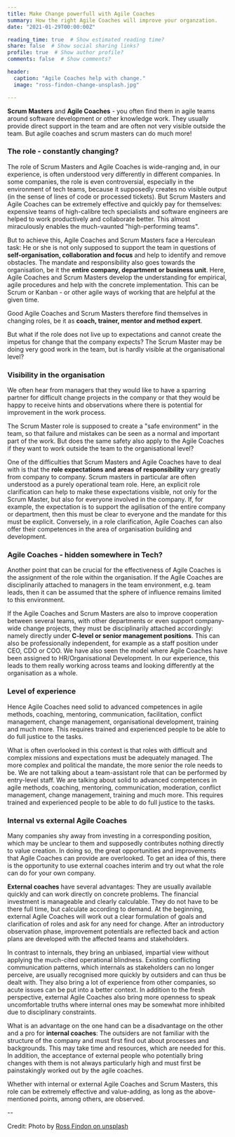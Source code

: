 ```yaml
---
title: Make Change powerfull with Agile Coaches  
summary: How the right Agile Coaches will improve your organzation.
date: "2021-01-29T00:00:00Z"

reading_time: true  # Show estimated reading time?
share: false  # Show social sharing links?
profile: true  # Show author profile?
comments: false  # Show comments?

header:
  caption: "Agile Coaches help with change."
  image: "ross-findon-change-unsplash.jpg"

---
```


**Scrum Masters** and **Agile Coaches** - you often find them in agile teams around software development or other knowledge work. They usually provide direct support in the team and are often not very visible outside the team. But agile coaches and scrum masters can do much more! 


### The role - constantly changing?

The role of Scrum Masters and Agile Coaches is wide-ranging and, in our experience, is often understood very differently in different companies. In some companies, the role is even controversial, especially in the environment of tech teams, because it supposedly creates no visible output (in the sense of lines of code or processed tickets). But Scrum Masters and Agile Coaches can be extremely effective and quickly pay for themselves: expensive teams of high-calibre tech specialists and software engineers are helped to work productively and collaborate better. This almost miraculously enables the much-vaunted "high-performing teams".

But to achieve this, Agile Coaches and Scrum Masters face a Herculean task:
He or she is not only supposed to support the team in questions of **self-organisation, collaboration and focus** and help to identify and remove obstacles. The mandate and responsibility also goes towards the organisation, be it the **entire company, department or business unit**. Here, Agile Coaches and Scrum Masters develop the understanding for empirical, agile procedures and help with the concrete implementation. This can be Scrum or Kanban - or other agile ways of working that are helpful at the given time.

Good Agile Coaches and Scrum Masters therefore find themselves in changing roles, be it as **coach, trainer, mentor and method expert**.

But what if the role does not live up to expectations and cannot create the impetus for change that the company expects? The Scrum Master may be doing very good work in the team, but is hardly visible at the organisational level? 


### Visibility in the organisation

We often hear from managers that they would like to have a sparring partner for difficult change projects in the company or that they would be happy to receive hints and observations where there is potential for improvement in the work process.

The Scrum Master role is supposed to create a "safe environment" in the team, so that failure and mistakes can be seen as a normal and important part of the work. But does the same safety also apply to the Agile Coaches if they want to work outside the team to the organisational level?

One of the difficulties that Scrum Masters and Agile Coaches have to deal with is that the **role expectations and areas of responsibility** vary greatly from company to company. Scrum masters in particular are often understood as a purely operational team role. Here, an explicit role clarification can help to make these expectations visible, not only for the Scrum Master, but also for everyone involved in the company. If, for example, the expectation is to support the agilisation of the entire company or department, then this must be clear to everyone and the mandate for this must be explicit. Conversely, in a role clarification, Agile Coaches can also offer their competences in the area of organisation building and development. 


### Agile Coaches - hidden somewhere in Tech?

Another point that can be crucial for the effectiveness of Agile Coaches is the assignment of the role within the organisation. If the Agile Coaches are disciplinarily attached to managers in the team environment, e.g. team leads, then it can be assumed that the sphere of influence remains limited to this environment.

If the Agile Coaches and Scrum Masters are also to improve cooperation between several teams, with other departments or even support company-wide change projects, they must be disciplinarily attached accordingly: namely directly under **C-level or senior management positions**. This can also be professionally independent, for example as a staff position under CEO, CDO or COO. We have also seen the model where Agile Coaches have been assigned to HR/Organisational Development. In our experience, this leads to them really working across teams and looking differently at the organisation as a whole. 


### Level of experience

Hence Agile Coaches need solid to advanced competences in agile methods, coaching, mentoring, communication, facilitation, conflict management, change management, organisational development, training and much more. This requires trained and experienced people to be able to do full justice to the tasks.

What is often overlooked in this context is that roles with difficult and complex missions and expectations must be adequately managed. The more complex and political the mandate, the more senior the role needs to be. We are not talking about a team-assistant role that can be performed by entry-level staff. We are talking about solid to advanced competences in agile methods, coaching, mentoring, communication, moderation, conflict management, change management, training and much more. This requires trained and experienced people to be able to do full justice to the tasks. 


### Internal vs external Agile Coaches

Many companies shy away from investing in a corresponding position, which may be unclear to them and supposedly contributes nothing directly to value creation. In doing so, the great opportunities and improvements that Agile Coaches can provide are overlooked. To get an idea of this, there is the opportunity to use external coaches interim and try out what the role can do for your own company. 

**External coaches** have several advantages:
They are usually available quickly and can work directly on concrete problems. The financial investment is manageable and clearly calculable. They do not have to be there full time, but calculate according to demand. At the beginning, external Agile Coaches will work out a clear formulation of goals and clarification of roles and ask for any need for change. After an introductory observation phase, improvement potentials are reflected back and action plans are developed with the affected teams and stakeholders.

In contrast to internals, they bring an unbiased, impartial view without applying the much-cited operational blindness. Existing conflicting communication patterns, which internals as stakeholders can no longer perceive, are usually recognised more quickly by outsiders and can thus be dealt with. They also bring a lot of experience from other companies, so acute issues can be put into a better context.
In addition to the fresh perspective, external Agile Coaches also bring more openness to speak uncomfortable truths where internal ones may be somewhat more inhibited due to disciplinary constraints.

What is an advantage on the one hand can be a disadvantage on the other and a pro for **internal coaches**: The outsiders are not familiar with the structure of the company and must first find out about processes and backgrounds. This may take time and resources, which are needed for this. In addition, the acceptance of external people who potentially bring changes with them is not always particularly high and must first be painstakingly worked out by the agile coaches.

Whether with internal or external Agile Coaches and Scrum Masters, this role can be extremely effective and value-adding, as long as the above-mentioned points, among others, are observed.


--

Credit: Photo by [Ross Findon on unsplash](https://unsplash.com/@rossf)
